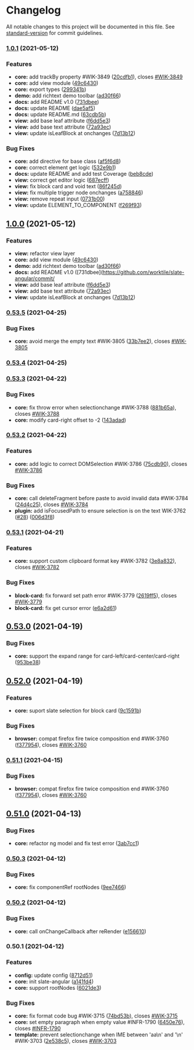 # Changelog

All notable changes to this project will be documented in this file. See [standard-version](https://github.com/conventional-changelog/standard-version) for commit guidelines.

### [1.0.1](https://github.com/worktile/slate-angular/compare/v0.53.5...v1.0.1) (2021-05-12)


### Features

* **core:** add trackBy property #WIK-3849 ([20cdfb1](https://github.com/worktile/slate-angular/commit/20cdfb131dafa02e1a569c60359d858a3187e062)), closes [#WIK-3849](https://github.com/worktile/slate-angular/issues/WIK-3849)
* **core:** add view module ([49c6430](https://github.com/worktile/slate-angular/commit/49c6430cef5311f5517b1507291fd49a04210b63))
* **core:** export types ([299341b](https://github.com/worktile/slate-angular/commit/299341b82525066c43f4a5565cd4150f50a14768))
* **demo:** add richtext demo toolbar ([ad30f66](https://github.com/worktile/slate-angular/commit/ad30f66eff70e5bfa08051ce896861d3ab0a8ca8))
* **docs:** add README v1.0 ([731dbee](https://github.com/worktile/slate-angular/commit/731dbee438ef320f5f593c3caeca9dcd261794ce))
* **docs:** update README ([dae5af5](https://github.com/worktile/slate-angular/commit/dae5af58690676357fb8d900c493a3d269add5cc))
* **docs:** update README.md ([63cdb5b](https://github.com/worktile/slate-angular/commit/63cdb5b3a936e48d9626e6e41b685349d460acc7))
* **view:** add base leaf attribute ([f6dd5e3](https://github.com/worktile/slate-angular/commit/f6dd5e35e5f25645e8ed565a0305b729417bf0f8))
* **view:** add base text attribute ([72a93ec](https://github.com/worktile/slate-angular/commit/72a93ecc46b05da4ee7477829077c03abd51166a))
* **view:** update isLeafBlock at onchanges ([7d13b12](https://github.com/worktile/slate-angular/commit/7d13b12993f9570bff42c58f6c5c98975537a2b4))


### Bug Fixes

* **core:** add directive for base class ([af5f6d8](https://github.com/worktile/slate-angular/commit/af5f6d8b0622b453a87924d3ca94a8b5e60a82ad))
* **core:** correct element get logic ([532e9b1](https://github.com/worktile/slate-angular/commit/532e9b1deacc6b70292f66096bea88256d1fdb61))
* **docs:** update README and add test Coverage ([beb8cde](https://github.com/worktile/slate-angular/commit/beb8cde73f2738411af2cea0b5a906a31daf2c0c))
* **view:** correct get editor logic ([687ecff](https://github.com/worktile/slate-angular/commit/687ecffeaabea885e94198eefc5aaab35e42f162))
* **view:** fix block card and void text ([86f245d](https://github.com/worktile/slate-angular/commit/86f245d14a19021cc35361e7daa5a98c984bcf3d))
* **view:** fix multiple trigger node onchanges ([a758846](https://github.com/worktile/slate-angular/commit/a758846e3cf74b0f572ed051784cc66c3fcd91e4))
* **view:** remove repeat input ([0731b00](https://github.com/worktile/slate-angular/commit/0731b008fd81861b02f58dc8cac6c2a7f647b19f))
* **view:** update ELEMENT_TO_COMPONENT ([f269f93](https://github.com/worktile/slate-angular/commit/f269f93b178797bb1a050d9bc3cdb76f9b38eb9a))

## [1.0.0](https://github.com/worktile/slate-angular/compare/v0.53.5...v1.0.0) (2021-05-12)


### Features
* **view:** refactor view layer
* **core:** add view module ([49c6430](https://github.com/worktile/slate-angular/commit/49c6430cef5311f5517b1507291fd49a04210b63))
* **demo:** add richtext demo toolbar ([ad30f66](https://github.com/worktile/slate-angular/commit/ad30f66eff70e5bfa08051ce896861d3ab0a8ca8))
* **docs:** add README v1.0 ([731dbee](https://github.com/worktile/slate-angular/commit/
* **view:** add base leaf attribute ([f6dd5e3](https://github.com/worktile/slate-angular/commit/f6dd5e35e5f25645e8ed565a0305b729417bf0f8))
* **view:** add base text attribute ([72a93ec](https://github.com/worktile/slate-angular/commit/72a93ecc46b05da4ee7477829077c03abd51166a))
* **view:** update isLeafBlock at onchanges ([7d13b12](https://github.com/worktile/slate-angular/commit/7d13b12993f9570bff42c58f6c5c98975537a2b4))

### [0.53.5](https://github.com/worktile/slate-angular/compare/v0.53.4...v0.53.5) (2021-04-25)


### Bug Fixes

* **core:** avoid merge the empty text #WIK-3805 ([33b7ee2](https://github.com/worktile/slate-angular/commit/33b7ee2884d7cbb79d50a63498c29ef99a456271)), closes [#WIK-3805](https://github.com/worktile/slate-angular/issues/WIK-3805)

### [0.53.4](https://github.com/worktile/slate-angular/compare/v0.53.3...v0.53.4) (2021-04-25)

### [0.53.3](https://github.com/worktile/slate-angular/compare/v0.53.2...v0.53.3) (2021-04-22)


### Bug Fixes

* **core:** fix throw error when selectionchange #WIK-3788 ([881b65a](https://github.com/worktile/slate-angular/commit/881b65ab5cb671dd8a1b28d321040b20f97cabda)), closes [#WIK-3788](https://github.com/worktile/slate-angular/issues/WIK-3788)
* **core:** modify card-right offset to -2 ([143adad](https://github.com/worktile/slate-angular/commit/143adad48d2717fa30eb033f528d6d92cd953b97))

### [0.53.2](https://github.com/worktile/slate-angular/compare/v0.53.1...v0.53.2) (2021-04-22)


### Features

* **core:** add logic to correct DOMSelection #WIK-3786 ([75cdb90](https://github.com/worktile/slate-angular/commit/75cdb90df74e8f2386546597edf22911eac643e1)), closes [#WIK-3786](https://github.com/worktile/slate-angular/issues/WIK-3786)


### Bug Fixes

* **core:** call deleteFragment before paste to avoid invalid data  #WIK-3784 ([24d4c25](https://github.com/worktile/slate-angular/commit/24d4c258d9af6333ea60b088a89e668d7978514e)), closes [#WIK-3784](https://github.com/worktile/slate-angular/issues/WIK-3784)
* **plugin:** add isFocusedPath to ensure selection is on the text WIK-3762 ([#28](https://github.com/worktile/slate-angular/issues/28)) ([006d3f8](https://github.com/worktile/slate-angular/commit/006d3f89b99d17b2eef650bd63dfb856bf6e5bb2))

### [0.53.1](https://github.com/worktile/slate-angular/compare/v0.53.0...v0.53.1) (2021-04-21)


### Features

* **core:** support custom clipboard format key  #WIK-3782 ([3e8a832](https://github.com/worktile/slate-angular/commit/3e8a832a7c9247acd76cf4ebf35fa7573411b096)), closes [#WIK-3782](https://github.com/worktile/slate-angular/issues/WIK-3782)


### Bug Fixes

* **block-card:** fix forward set path error #WIK-3779 ([2619ff5](https://github.com/worktile/slate-angular/commit/2619ff54a3626164333fd3d504b3392f072afb63)), closes [#WIK-3779](https://github.com/worktile/slate-angular/issues/WIK-3779)
* **block-card:** fix get cursor error ([e6a2d61](https://github.com/worktile/slate-angular/commit/e6a2d61a98befd04df197f09b0e52b3b0a47707c))

## [0.53.0](https://github.com/worktile/slate-angular/compare/v0.52.0...v0.53.0) (2021-04-19)


### Bug Fixes

* **core:** support the expand range for card-left/card-center/card-right ([953be38](https://github.com/worktile/slate-angular/commit/953be385e55e34cfad7ee4c15cc7b7a54a93025d))

## [0.52.0](https://github.com/worktile/slate-angular/compare/v0.51.0...v0.52.0) (2021-04-19)


### Features

* **core:** suport slate selection for block card ([9c1591b](https://github.com/worktile/slate-angular/commit/9c1591b669bbc15a922534e3cc1babae9fec268d))


### Bug Fixes

* **browser:** compat firefox fire twice composition end #WIK-3760 ([f377954](https://github.com/worktile/slate-angular/commit/f3779545d34239b9fadb7b076514a23169ba92c2)), closes [#WIK-3760](https://github.com/worktile/slate-angular/issues/WIK-3760)

### [0.51.1](https://github.com/worktile/slate-angular/compare/v0.51.0...v0.51.1) (2021-04-15)


### Bug Fixes

* **browser:** compat firefox fire twice composition end #WIK-3760 ([f377954](https://github.com/worktile/slate-angular/commit/f3779545d34239b9fadb7b076514a23169ba92c2)), closes [#WIK-3760](https://github.com/worktile/slate-angular/issues/WIK-3760)

## [0.51.0](https://github.com/worktile/slate-angular/compare/v0.50.3...v0.51.0) (2021-04-13)


### Bug Fixes

* **core:** refactor ng model and fix test error ([3ab7cc1](https://github.com/worktile/slate-angular/commit/3ab7cc108d08098fd4c68ec81a2b86131738dc5d))

### [0.50.3](https://github.com/worktile/slate-angular/compare/v0.50.2...v0.50.3) (2021-04-12)


### Bug Fixes

* **core:** fix componentRef rootNodes ([9ee7466](https://github.com/worktile/slate-angular/commit/9ee746627293490f85a15bf2acbba67c5672cfd2))

### [0.50.2](https://github.com/worktile/slate-angular/compare/v0.50.1...v0.50.2) (2021-04-12)


### Bug Fixes

* **core:** call onChangeCallback after reRender ([e156610](https://github.com/worktile/slate-angular/commit/e1566102eeebb3c4ce696f45351b287bf166570b))

### 0.50.1 (2021-04-12)


### Features

* **config:** update config ([8712d51](https://github.com/worktile/slate-angular/commit/8712d5130c750b96a9766ffc642e717d2da9784f))
* **core:** init slate-angular ([a141fd4](https://github.com/worktile/slate-angular/commit/a141fd49db51c45c27a1fe9c13eb2efeab65b5eb))
* **core:** support rootNodes ([6021de3](https://github.com/worktile/slate-angular/commit/6021de369550b3c15822062ff55a68254622e4b2))


### Bug Fixes

* **core:** fix format code bug #WIK-3715 ([74bd53b](https://github.com/worktile/slate-angular/commit/74bd53b5c7399adba315cd75e897abf1b43d84a4)), closes [#WIK-3715](https://github.com/worktile/slate-angular/issues/WIK-3715)
* **core:** set empty paragraph when empty value #INFR-1790 ([6450e76](https://github.com/worktile/slate-angular/commit/6450e7609d3d2f4c333056850c18af87228b7cf8)), closes [#INFR-1790](https://github.com/worktile/slate-angular/issues/INFR-1790)
* **template:** prevent selectionchange when IME between 'aa\n' and '\n' #WIK-3703 ([2e538c5](https://github.com/worktile/slate-angular/commit/2e538c5535d87a8022579a1ea6344181fe069ca3)), closes [#WIK-3703](https://github.com/worktile/slate-angular/issues/WIK-3703)
